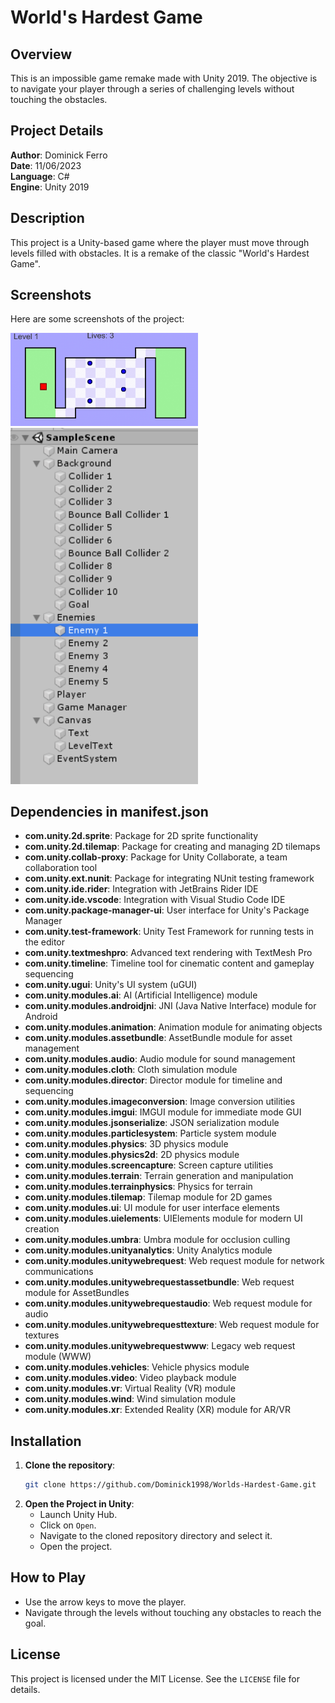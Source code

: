 # World's Hardest Game

## Overview
This is an impossible game remake made with Unity 2019. The objective is to navigate your player through a series of challenging levels without touching the obstacles.

## Project Details
**Author**: Dominick Ferro  
**Date**: 11/06/2023  
**Language**: C#  
**Engine**: Unity 2019  

## Description
This project is a Unity-based game where the player must move through levels filled with obstacles. It is a remake of the classic "World's Hardest Game".

## Screenshots
Here are some screenshots of the project:

<img src="Screenshots/img1.png" width="300"> <br>
<img src="Screenshots/img2.png" width="300">

## Dependencies in manifest.json

- **com.unity.2d.sprite**: Package for 2D sprite functionality
- **com.unity.2d.tilemap**: Package for creating and managing 2D tilemaps
- **com.unity.collab-proxy**: Package for Unity Collaborate, a team collaboration tool
- **com.unity.ext.nunit**: Package for integrating NUnit testing framework
- **com.unity.ide.rider**: Integration with JetBrains Rider IDE
- **com.unity.ide.vscode**: Integration with Visual Studio Code IDE
- **com.unity.package-manager-ui**: User interface for Unity's Package Manager
- **com.unity.test-framework**: Unity Test Framework for running tests in the editor
- **com.unity.textmeshpro**: Advanced text rendering with TextMesh Pro
- **com.unity.timeline**: Timeline tool for cinematic content and gameplay sequencing
- **com.unity.ugui**: Unity's UI system (uGUI)
- **com.unity.modules.ai**: AI (Artificial Intelligence) module
- **com.unity.modules.androidjni**: JNI (Java Native Interface) module for Android
- **com.unity.modules.animation**: Animation module for animating objects
- **com.unity.modules.assetbundle**: AssetBundle module for asset management
- **com.unity.modules.audio**: Audio module for sound management
- **com.unity.modules.cloth**: Cloth simulation module
- **com.unity.modules.director**: Director module for timeline and sequencing
- **com.unity.modules.imageconversion**: Image conversion utilities
- **com.unity.modules.imgui**: IMGUI module for immediate mode GUI
- **com.unity.modules.jsonserialize**: JSON serialization module
- **com.unity.modules.particlesystem**: Particle system module
- **com.unity.modules.physics**: 3D physics module
- **com.unity.modules.physics2d**: 2D physics module
- **com.unity.modules.screencapture**: Screen capture utilities
- **com.unity.modules.terrain**: Terrain generation and manipulation
- **com.unity.modules.terrainphysics**: Physics for terrain
- **com.unity.modules.tilemap**: Tilemap module for 2D games
- **com.unity.modules.ui**: UI module for user interface elements
- **com.unity.modules.uielements**: UIElements module for modern UI creation
- **com.unity.modules.umbra**: Umbra module for occlusion culling
- **com.unity.modules.unityanalytics**: Unity Analytics module
- **com.unity.modules.unitywebrequest**: Web request module for network communications
- **com.unity.modules.unitywebrequestassetbundle**: Web request module for AssetBundles
- **com.unity.modules.unitywebrequestaudio**: Web request module for audio
- **com.unity.modules.unitywebrequesttexture**: Web request module for textures
- **com.unity.modules.unitywebrequestwww**: Legacy web request module (WWW)
- **com.unity.modules.vehicles**: Vehicle physics module
- **com.unity.modules.video**: Video playback module
- **com.unity.modules.vr**: Virtual Reality (VR) module
- **com.unity.modules.wind**: Wind simulation module
- **com.unity.modules.xr**: Extended Reality (XR) module for AR/VR

## Installation
1. **Clone the repository**:
   ```sh
   git clone https://github.com/Dominick1998/Worlds-Hardest-Game.git
   ```
2. **Open the Project in Unity**:
   - Launch Unity Hub.
   - Click on `Open`.
   - Navigate to the cloned repository directory and select it.
   - Open the project.

## How to Play
- Use the arrow keys to move the player.
- Navigate through the levels without touching any obstacles to reach the goal.

## License
This project is licensed under the MIT License. See the `LICENSE` file for details.
